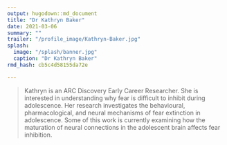 ```yaml
---
output: hugodown::md_document
title: "Dr Kathryn Baker"
date: 2021-03-06
summary: ""
trailer: "/profile_image/Kathryn-Baker.jpg"
splash:
  image: "/splash/banner.jpg"
  caption: "Dr Kathryn Baker"
rmd_hash: cb5c4d58155da72e

---
```


> Kathryn is an ARC Discovery Early Career Researcher. She is interested in understanding why fear is difficult to inhibit during adolescence. Her research investigates the behavioural, pharmacological, and neural mechanisms of fear extinction in adolescence. Some of this work is currently examining how the maturation of neural connections in the adolescent brain affects fear inhibition.

